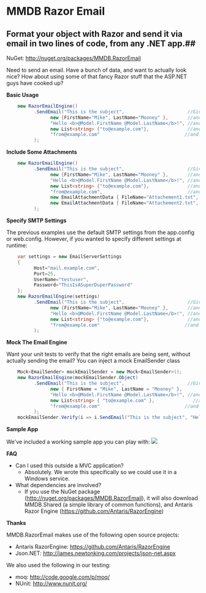# MMDB Razor Email #

## Format your object with Razor and send it via email in two lines of code, from any .NET app.##

NuGet: http://nuget.org/packages/MMDB.RazorEmail

Need to send an email. Have a bunch of data, and want to actually look nice?  How about using some of that fancy Razor stuff that the ASP.NET guys have cooked up?

**Basic Usage**
```C#
    new RazorEmailEngine()
          .SendEmail("This is the subject",                       //Give a subject
                new {FirstName="Mike", LastName="Mooney" },       //and a model object
                "Hello <b>@Model.FirstName @Model.LastName</b>!", //and a Razor view
                new List<string> {"to@example.com"},              //and a list of people to send it do
                "from@example.com"                               //and who you are
          );
```

**Include Some Attachments**
```C#
    new RazorEmailEngine()
          .SendEmail("This is the subject",                       //Give a subject
                new {FirstName="Mike", LastName="Mooney" },       //and a model object
                "Hello <b>@Model.FirstName @Model.LastName</b>!", //and a Razor view
                new List<string> {"to@example.com"},              //and a list of people to send it do
                "from@example.com",                               //and who you are
                new EmailAttachmentData { FileName="Attachement1.txt", AttachmentData="This is the file data"},
                new EmailAttachmentData { FileName="Attachement2.txt", AttachmentData="This is more data"}
          );
```

**Specify SMTP Settings**

The previous examples use the default SMTP settings from the app.config or web.config.  However, if you wanted to specify different settings at runtime:
```C#
    var settings = new EmailServerSettings
    {
          Host="mail.example.com",
          Port=25,
          UserName="testuser",
          Password="ThisIsASuperDuperPassword"
    };
    new RazorEmailEngine(settings)
          .SendEmail("This is the subject",                       //Give a subject
                new {FirstName="Mike", LastName="Mooney" },       //and a model object
                "Hello <b>@Model.FirstName @Model.LastName</b>!", //and a Razor view
                new List<string> {"to@example.com"},              //and a list of people to send it do
                "from@example.com"                               //and who you are
          );
```

**Mock The Email Engine**

Want your unit tests to verify that the right emails are being sent, without actually sending the email?  You can inject a mock EmailSender class
```C#
    Mock<EmailSender> mockEmailSender = new Mock<EmailSender>();
    new RazorEmailEngine(mockEmailSender.Object)
          .SendEmail("This is the subject",                       //Give a subject
                new { FirstName = "Mike", LastName = "Mooney" },       //and a model object
                "Hello <b>@Model.FirstName @Model.LastName</b>!", //and a Razor view
                new List<string> { "to@example.com" },              //and a list of people to send it do
                "from@example.com"                               //and who you are
          );
    mockEmailSender.Verify(i => i.SendEmail("This is the subject", "Hello <b>Mike Mooney</b>!", It.IsAny<IEnumerable<MailAddress>>(), It.IsAny<MailAddress>()), Times.Once());
```

**Sample App**

We've included a working sample app you can play with:
<img src="https://raw.github.com/mmooney/MMDB.RazorEmail/master/SampleAppScreenShot.png"></img>

**FAQ**
* Can I used this outside a MVC application?
    * Absolutely. We wrote this specifically so we could use it in a Windows service.
* What dependencies are involved? 
    * If you use the NuGet package (http://nuget.org/packages/MMDB.RazorEmail), it will also download MMDB.Shared (a simple library of common functions), and Antaris Razor Engine (https://github.com/Antaris/RazorEngine)

**Thanks**

MMDB.RazorEmail makes use of the following open source projects:
* Antaris RazorEngine: https://github.com/Antaris/RazorEngine
* Json.NET: http://james.newtonking.com/projects/json-net.aspx

We also used the following in our testing:
* moq: http://code.google.com/p/moq/
* NUnit: http://www.nunit.org/

